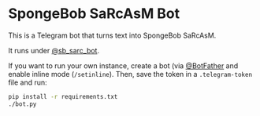 # SpongeBob SaRcAsM Bot

This is a Telegram bot that turns text into SpongeBob SaRcAsM.

It runs under [@sb_sarc_bot](https://t.me/sb_sarc_bot).

If you want to run your own instance, create a bot (via [@BotFather](https://t.me/BotFather) and enable inline mode (`/setinline`). Then, save the token in a `.telegram-token` file and run:

```sh
pip install -r requirements.txt
./bot.py
```
